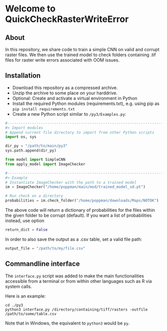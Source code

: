 # Welcome to QuickCheckRasterWriteError
## About
In this repository, we share code to train a simple CNN on valid and corrupt raster files. We then use the trained model to check folders containing .tif files for raster write errors associated with OOM issues.
## Installation
- Download this repository as a compressed archive.
- Unzip the archive to some place on your harddrive.
- Optional: Create and activate a virtual environment in Python
- Install the required Python modules (requirements.txt), e.g. using pip as
`pip install requirements.txt`
- Create a new Python script similar to `/py3/Examples.py`:
```python
#-----------------------------------------------------------------------------|
#> Import modules
# Append current file directory to import from other Python scripts
import os, sys

dir_py = "/path/to/main/py3"
sys.path.append(dir_py)

from model import SimpleCNN
from apply_model import ImageChecker

#-----------------------------------------------------------------------------|
#> Example
# Instantiate ImageChecker with the path to a trained model
im = ImageChecker("/home/poppman/main/mod/trained_model_sd.pt")

# Run check on a directory
probabilities = im.check_folder("/home/poppman/downloads/Maps/NOTOK")
```
The above code will return a dictionary of probabilities for the files within the given folder to be corrupt (default).
If you want a list of probabilities instead, use option
```python
return_dict = False
```
In order to also save the output as a .csv table, set a valid file path:
```python
output_file = "/path/to/my/file.csv"
```
## Commandline interface
The `interface.py` script was added to make the main functionalities accessible from a terminal or from within other languages such as R via system calls.

Here is an example:
```console
cd ./py3
python3 interface.py /directory/containing/tiff/rasters -outfile /path/to/some/table.csv
```
Note that in Windows, the equivalent to `python3` would be `py`.
